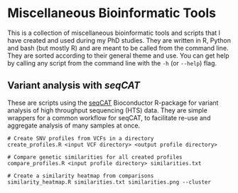 # Miscellaneous Bioinformatic Tools

This is a collection of miscellaneous bioinformatic tools and scripts that I
have created and used during my PhD studies. They are written in R, Python and
bash (but mostly R) and are meant to be called from the command line. They are
sorted according to their general theme and use. You can get help by calling
any script from the command line with the `-h` (or `--help`) flag.

## Variant analysis with *seqCAT*

These are scripts using the [seqCAT][seqcat] Bioconductor R-package for variant
analysis of high throughput sequencing (HTS) data. They are simple wrappers for
a common workflow for seqCAT, to facilitate re-use and aggregate analysis of
many samples at once.

```{bash Variant analysis}
# Create SNV profiles from VCFs in a directory
create_profiles.R <input VCF directory> <output profile directory>

# Compare genetic similarities for all created profiles
compare_profiles.R <input profile directory> similarities.txt

# Create a similarity heatmap from comparisons
similarity_heatmap.R similarities.txt similarities.png --cluster
```

[seqcat]: https://bioconductor.org/packages/release/bioc/html/seqCAT.html
